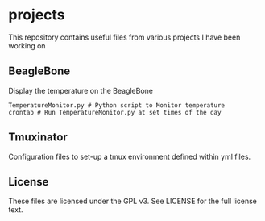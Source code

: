 projects
=========

This repository contains useful files from various projects I have been working on

BeagleBone
-----------------

Display the temperature on the BeagleBone

    TemperatureMonitor.py # Python script to Monitor temperature
    crontab # Run TemperatureMonitor.py at set times of the day

Tmuxinator
---------------

Configuration files to set-up a tmux environment defined within yml files.

License
-------

These files are licensed under the GPL v3.  See LICENSE for the full license text.
